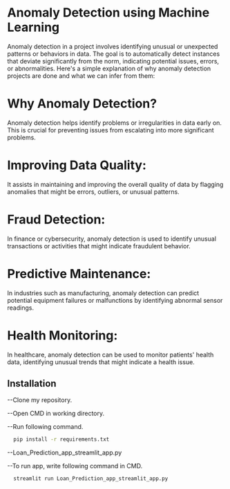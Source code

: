 
# Anomaly Detection using Machine Learning
Anomaly detection in a project involves identifying unusual or unexpected patterns or behaviors in data. The goal is to automatically detect instances that deviate significantly from the norm, indicating potential issues, errors, or abnormalities. Here's a simple explanation of why anomaly detection projects are done and what we can infer from them:

# Why Anomaly Detection?
Anomaly detection helps identify problems or irregularities in data early on. This is crucial for preventing issues from escalating into more significant problems.

# Improving Data Quality:
It assists in maintaining and improving the overall quality of data by flagging anomalies that might be errors, outliers, or unusual patterns.

# Fraud Detection:
In finance or cybersecurity, anomaly detection is used to identify unusual transactions or activities that might indicate fraudulent behavior.

# Predictive Maintenance:
In industries such as manufacturing, anomaly detection can predict potential equipment failures or malfunctions by identifying abnormal sensor readings.

# Health Monitoring:
In healthcare, anomaly detection can be used to monitor patients' health data, identifying unusual trends that might indicate a health issue.

## Installation

--Clone my repository.

--Open CMD in working directory.

--Run following command.

```bash
  pip install -r requirements.txt

```
--Loan_Prediction_app_streamlit_app.py

--To run app, write following command in CMD.

```bash
  streamlit run Loan_Prediction_app_streamlit_app.py
